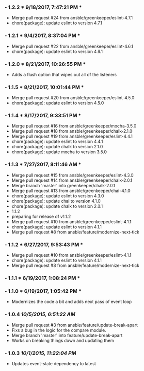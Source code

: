 ### - 1.2.2 * 9/18/2017, 7:47:21 PM *

   - Merge pull request #24 from ansble/greenkeeper/eslint-4.7.1
  - chore(package): update eslint to version 4.7.1 


 ### - 1.2.1 * 9/4/2017, 8:37:04 PM *

   - Merge pull request #22 from ansble/greenkeeper/eslint-4.6.1
  - chore(package): update eslint to version 4.6.1 


 ### - 1.2.0 * 8/21/2017, 10:26:55 PM *

   - Adds a flush option that wipes out all of the listeners 


 ### - 1.1.5 * 8/21/2017, 10:01:44 PM *

   - Merge pull request #20 from ansble/greenkeeper/eslint-4.5.0
  - chore(package): update eslint to version 4.5.0 


 ### - 1.1.4 * 8/17/2017, 9:33:51 PM *

   - Merge pull request #16 from ansble/greenkeeper/mocha-3.5.0
  - Merge pull request #18 from ansble/greenkeeper/chalk-2.1.0
  - Merge pull request #19 from ansble/greenkeeper/eslint-4.4.1
  - chore(package): update eslint to version 4.4.1
  - chore(package): update chalk to version 2.1.0
  - chore(package): update mocha to version 3.5.0 


 ### - 1.1.3 * 7/27/2017, 8:11:46 AM *

   - Merge pull request #15 from ansble/greenkeeper/eslint-4.3.0
  - Merge pull request #14 from ansble/greenkeeper/chalk-2.0.1
  - Merge branch 'master' into greenkeeper/chalk-2.0.1
  - Merge pull request #13 from ansble/greenkeeper/chai-4.1.0
  - chore(package): update eslint to version 4.3.0
  - chore(package): update chai to version 4.1.0
  - chore(package): update chalk to version 2.0.1
  - 1.1.2
  - preparing for release of v1.1.2
  - Merge pull request #10 from ansble/greenkeeper/eslint-4.1.1
  - chore(package): update eslint to version 4.1.1
  - Merge pull request #8 from ansble/feature/modernize-next-tick 


 ### - 1.1.2 * 6/27/2017, 9:53:43 PM *

   - Merge pull request #10 from ansble/greenkeeper/eslint-4.1.1
  - chore(package): update eslint to version 4.1.1
  - Merge pull request #8 from ansble/feature/modernize-next-tick 


 ### - 1.1.1 * 6/19/2017, 1:08:24 PM *

  


 ### - 1.1.0 * 6/19/2017, 1:05:42 PM *

   - Modernizes the code a bit and adds next pass of event loop 


 ### - 1.0.4 *10/5/2015, 6:51:22 AM*

  - Merge pull request #3 from ansble/feature/update-break-apart
  - Fixs a bug in the logic for the compare module.
  - Merge branch 'master' into feature/update-break-apart
  - Works on breaking things down and updating them


### - 1.0.3 *10/1/2015, 11:22:04 PM*

  - Updates event-state dependency to latest


